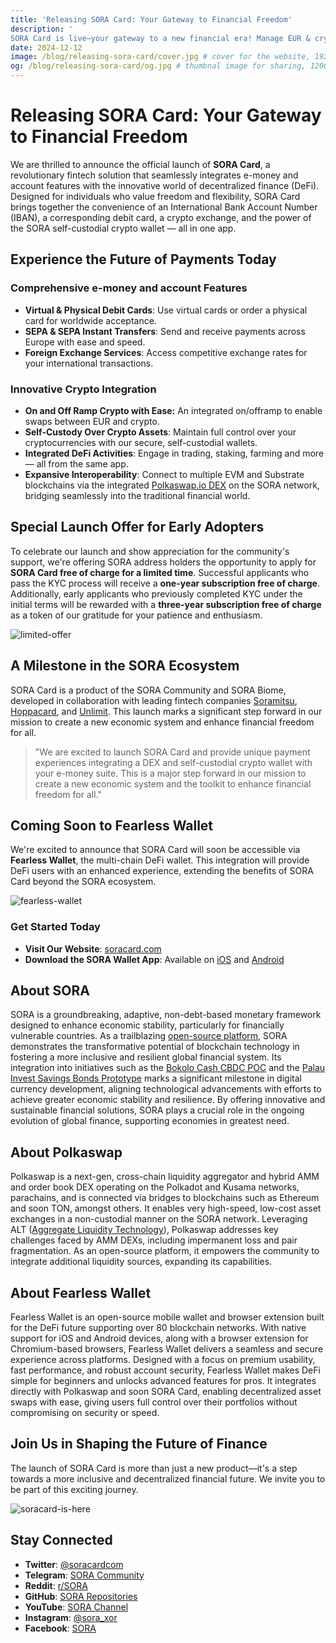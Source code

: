 ```yaml
---
title: 'Releasing SORA Card: Your Gateway to Financial Freedom'
description: '
SORA Card is live—your gateway to a new financial era! Manage EUR & crypto in one app, access DeFi, trade on Polkaswap DEX, and enjoy self-custody. Secure a free subscription for a limited time. Embrace financial freedom and join us on this transformative journey!'
date: 2024-12-12
image: /blog/releasing-sora-card/cover.jpg # cover for the website, 1920x1080px
og: /blog/releasing-sora-card/og.jpg # thumbnal image for sharing, 1200x630px
---
```


# Releasing SORA Card: Your Gateway to Financial Freedom

We are thrilled to announce the official launch of **SORA Card**, a revolutionary fintech solution that seamlessly integrates e-money and account features with the innovative world of decentralized finance (DeFi). Designed for individuals who value freedom and flexibility, SORA Card brings together the convenience of an International Bank Account Number (IBAN), a corresponding debit card, a crypto exchange, and the power of the SORA self-custodial crypto wallet — all in one app.

## **Experience the Future of Payments Today**

### **Comprehensive e-money and account Features**

- **Virtual & Physical Debit Cards**: Use virtual cards or order a physical card for worldwide acceptance.
- **SEPA & SEPA Instant Transfers**: Send and receive payments across Europe with ease and speed.
- **Foreign Exchange Services**: Access competitive exchange rates for your international transactions.

### **Innovative Crypto Integration**

- **On and Off Ramp Crypto with Ease:** An integrated on/offramp to enable swaps between EUR and crypto.
- **Self-Custody Over Crypto Assets**: Maintain full control over your cryptocurrencies with our secure, self-custodial wallets.
- **Integrated DeFi Activities**: Engage in trading, staking, farming and more — all from the same app.
- **Expansive Interoperability**: Connect to multiple EVM and Substrate blockchains via the integrated [Polkaswap.io DEX](https://polkaswap.io/) on the SORA network, bridging seamlessly into the traditional financial world.

## **Special Launch Offer for Early Adopters**

To celebrate our launch and show appreciation for the community's support, we're offering SORA address holders the opportunity to apply for **SORA Card free of charge for a limited time**. Successful applicants who pass the KYC process will receive a **one-year subscription free of charge**. Additionally, early applicants who previously completed KYC under the initial terms will be rewarded with a **three-year subscription free of charge** as a token of our gratitude for your patience and enthusiasm.

![limited-offer](/blog/releasing-sora-card/limited-offer.jpg)

## **A Milestone in the SORA Ecosystem**

SORA Card is a product of the SORA Community and SORA Biome, developed in collaboration with leading fintech companies [Soramitsu](https://soramitsu.co.jp/), [Hoppacard](https://hoppacard.com/), and [Unlimit](https://unlimit.com/). This launch marks a significant step forward in our mission to create a new economic system and enhance financial freedom for all.

> "We are excited to launch SORA Card and provide unique payment experiences integrating a DEX and self-custodial crypto wallet with your e-money suite. This is a major step forward in our mission to create a new economic system and the toolkit to enhance financial freedom for all."
> 

## **Coming Soon to Fearless Wallet**

We're excited to announce that SORA Card will soon be accessible via **Fearless Wallet**, the multi-chain DeFi wallet. This integration will provide DeFi users with an enhanced experience, extending the benefits of SORA Card beyond the SORA ecosystem.

![fearless-wallet](/blog/releasing-sora-card/fearless-wallet.jpg)

### **Get Started Today**

- **Visit Our Website**: [soracard.com](https://soracard.com/)
- **Download the SORA Wallet App**: Available on [iOS](https://apps.apple.com/app/sora-card/id6466728323) and [Android](https://play.google.com/store/apps/details?id=com.soracard.wallet.iban&hl=ENG)

## **About SORA**

SORA is a groundbreaking, adaptive, non-debt-based monetary framework designed to enhance economic stability, particularly for financially vulnerable countries. As a trailblazing [open-source platform](https://github.com/sora-xor/), SORA demonstrates the transformative potential of blockchain technology in fostering a more inclusive and resilient global financial system. Its integration into initiatives such as the [Bokolo Cash CBDC POC](https://soramitsu.co.jp/bokolo-cash) and the [Palau Invest Savings Bonds Prototype](https://soramitsu.co.jp/palauinvest) marks a significant milestone in digital currency development, aligning technological advancements with efforts to achieve greater economic stability and resilience. By offering innovative and sustainable financial solutions, SORA plays a crucial role in the ongoing evolution of global finance, supporting economies in greatest need.

## **About Polkaswap**

Polkaswap is a next-gen, cross-chain liquidity aggregator and hybrid AMM and order book DEX operating on the Polkadot and Kusama networks, parachains, and is connected via bridges to blockchains such as Ethereum and soon TON, amongst others. It enables very high-speed, low-cost asset exchanges in a non-custodial manner on the SORA network. Leveraging ALT ([Aggregate Liquidity Technology](https://ieeexplore.ieee.org/document/10174911)), Polkaswap addresses key challenges faced by AMM DEXs, including impermanent loss and pair fragmentation. As an open-source platform, it empowers the community to integrate additional liquidity sources, expanding its capabilities.

## **About Fearless Wallet**

Fearless Wallet is an open-source mobile wallet and browser extension built for the DeFi future supporting over 80 blockchain networks. With native support for iOS and Android devices, along with a browser extension for Chromium-based browsers, Fearless Wallet delivers a seamless and secure experience across platforms. Designed with a focus on premium usability, fast performance, and robust account security, Fearless Wallet makes DeFi simple for beginners and unlocks advanced features for pros. It integrates directly with Polkaswap and soon SORA Card, enabling decentralized asset swaps with ease, giving users full control over their portfolios without compromising on security or speed.

## **Join Us in Shaping the Future of Finance**

The launch of SORA Card is more than just a new product—it's a step towards a more inclusive and decentralized financial future. We invite you to be part of this exciting journey.

![soracard-is-here](/blog/releasing-sora-card/soracard-is-here.jpg)

## **Stay Connected**

- **Twitter**: [@soracardcom](https://twitter.com/soracardcom)
- **Telegram**: [SORA Community](https://t.me/soracardofficial)
- **Reddit**: [r/SORA](https://www.reddit.com/r/SORA/)
- **GitHub**: [SORA Repositories](https://github.com/sora-xor)
- **YouTube**: [SORA Channel](https://www.youtube.com/sora_xor)
- **Instagram**: [@sora_xor](https://instagram.com/sora_xor)
- **Facebook**: [SORA](https://www.facebook.com/sora.xor)

